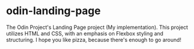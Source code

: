# odin-landing-page
The Odin Project's Landing Page project (My implementation).
This project utilizes HTML and CSS, with an emphasis on Flexbox styling and structuring.
I hope you like pizza, because there's enough to go around!